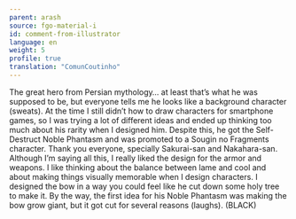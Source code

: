 ```yaml
---
parent: arash
source: fgo-material-i
id: comment-from-illustrator
language: en
weight: 5
profile: true
translation: "ComunCoutinho"
---
```


The great hero from Persian mythology… at least that’s what he was supposed to be, but everyone tells me he looks like a background character (sweats). At the time I still didn’t how to draw characters for smartphone games, so I was trying a lot of different ideas and ended up thinking too much about his rarity when I designed him. Despite this, he got the Self-Destruct Noble Phantasm and was promoted to a Sougin no Fragments character. Thank you everyone, specially Sakurai-san and Nakahara-san. Although I’m saying all this, I really liked the design for the armor and weapons. I like thinking about the balance between lame and cool and about making things visually memorable when I design characters. I designed the bow in a way you could feel like he cut down some holy tree to make it. By the way, the first idea for his Noble Phantasm was making the bow grow giant, but it got cut for several reasons (laughs). (BLACK)
